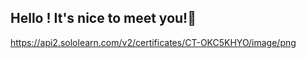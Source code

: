 ## Hello ! It's nice to meet you!👋
https://api2.sololearn.com/v2/certificates/CT-OKC5KHYO/image/png



